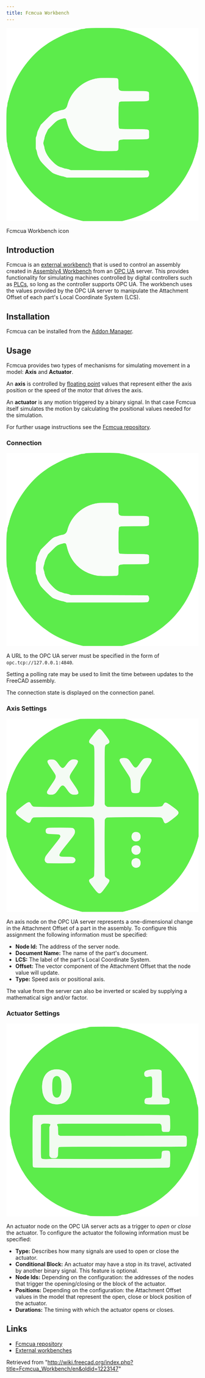```yaml
---
title: Fcmcua Workbench
---
```


![](/src/assets/images/Fcmcua_wb.svg)

Fcmcua Workbench icon

## Introduction

Fcmcua is an [external workbench](/External_workbenches "External workbenches") that is used to control an assembly created in [Assembly4 Workbench](/Assembly4_Workbench "Assembly4 Workbench") from an [OPC UA](http://en.wikipedia.org/wiki/OPC_Unified_Architecture "wikipedia:OPC Unified Architecture") server. This provides functionality for simulating machines controlled by digital controllers such as [PLCs](http://en.wikipedia.org/wiki/Programmable_logic_controller "wikipedia:Programmable logic controller"), so long as the controller supports OPC UA. The workbench uses the values provided by the OPC UA server to manipulate the Attachment Offset of each part's Local Coordinate System (LCS).

## Installation

Fcmcua can be installed from the [Addon Manager](/Std_AddonMgr "Std AddonMgr").

## Usage

Fcmcua provides two types of mechanisms for simulating movement in a model: **Axis** and **Actuator**.

An **axis** is controlled by [floating point](http://en.wikipedia.org/wiki/Floating-point_arithmetic "wikipedia:Floating-point arithmetic") values that represent either the axis position or the speed of the motor that drives the axis.

An **actuator** is any motion triggered by a binary signal. In that case Fcmcua itself simulates the motion by calculating the positional values needed for the simulation.

For further usage instructions see the [Fcmcua repository](https://github.com/heissgetraenk/fcmcua).

### Connection

![](/src/assets/images/Fcmcua_wb.svg)

A URL to the OPC UA server must be specified in the form of `opc.tcp://127.0.0.1:4840`.

Setting a polling rate may be used to limit the time between updates to the FreeCAD assembly.

The connection state is displayed on the connection panel.

### Axis Settings

![](/src/assets/images/Fcmcua_axes.svg)

An axis node on the OPC UA server represents a one-dimensional change in the Attachment Offset of a part in the assembly. To configure this assignment the following information must be specified:

- **Node Id:** The address of the server node.
- **Document Name:** The name of the part's document.
- **LCS:** The label of the part's Local Coordinate System.
- **Offset:** The vector component of the Attachment Offset that the node value will update.
- **Type:** Speed axis or positional axis.

The value from the server can also be inverted or scaled by supplying a mathematical sign and/or factor.

### Actuator Settings

![](/src/assets/images/Fcmcua_actuator.svg)

An actuator node on the OPC UA server acts as a trigger to _open_ or _close_ the actuator. To configure the actuator the following information must be specified:

- **Type:** Describes how many signals are used to open or close the actuator.
- **Conditional Block:** An actuator may have a stop in its travel, activated by another binary signal. This feature is optional.
- **Node Ids:** Depending on the configuration: the addresses of the nodes that trigger the opening/closing or the block of the actuator.
- **Positions:** Depending on the configuration: the Attachment Offset values in the model that represent the open, close or block position of the actuator.
- **Durations:** The timing with which the actuator opens or closes.

## Links

- [Fcmcua repository](https://github.com/heissgetraenk/fcmcua)
- [External workbenches](/External_workbenches "External workbenches")

Retrieved from "<http://wiki.freecad.org/index.php?title=Fcmcua_Workbench/en&oldid=1223147>"

